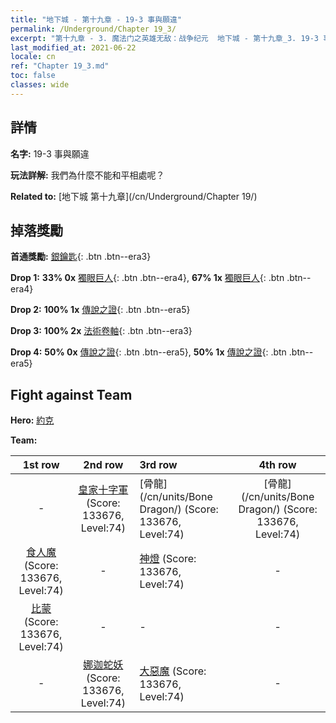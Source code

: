 ```yaml
---
title: "地下城 - 第十九章 - 19-3 事與願違"
permalink: /Underground/Chapter 19_3/
excerpt: "第十九章 - 3. 魔法门之英雄无敌：战争纪元  地下城 - 第十九章_3. 19-3 事與願違"
last_modified_at: 2021-06-22
locale: cn
ref: "Chapter 19_3.md"
toc: false
classes: wide
---
```


## 詳情

 **名字:** 19-3 事與願違

 **玩法詳解:**       我們為什麼不能和平相處呢？

 **Related to:** [地下城 第十九章](/cn/Underground/Chapter 19/)

## 掉落獎勵

 **首通獎勵:** [銀鑰匙](/cn/Items/con_693/){: .btn .btn--era3}

 **Drop 1:** **33% 0x** [獨眼巨人](/cn/Items/unt_222/){: .btn .btn--era4}, **67% 1x** [獨眼巨人](/cn/Items/unt_222/){: .btn .btn--era4}

 **Drop 2:** **100% 1x** [傳說之證](/cn/Items/mat_74/){: .btn .btn--era5}

 **Drop 3:** **100% 2x** [法術卷軸](/cn/Items/con_694/){: .btn .btn--era3}

 **Drop 4:** **50% 0x** [傳說之證](/cn/Items/mat_67/){: .btn .btn--era5}, **50% 1x** [傳說之證](/cn/Items/mat_67/){: .btn .btn--era5}


## Fight against Team
 **Hero:** [約克](/cn/heroes/Yog/)

 **Team:**


  | 1st row | 2nd row | 3rd row | 4th row |
  |:----:|:----:|:----|:----:|
  | - | [皇家十字軍](/cn/units/Swordsman/) (Score: 133676, Level:74)  | [骨龍](/cn/units/Bone Dragon/) (Score: 133676, Level:74)  | [骨龍](/cn/units/Bone Dragon/) (Score: 133676, Level:74)  |
  | [食人魔](/cn/units/Ogre/) (Score: 133676, Level:74)  | - | [神燈](/cn/units/Genie/) (Score: 133676, Level:74)  | - |
  | [比蒙](/cn/units/Behemoth/) (Score: 133676, Level:74)  | - | - | - |
  | - | [娜迦蛇妖](/cn/units/Naga/) (Score: 133676, Level:74)  | [大惡魔](/cn/units/Devil/) (Score: 133676, Level:74)  | - |



